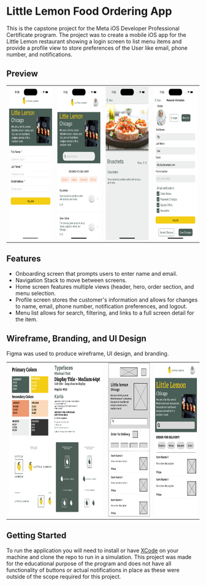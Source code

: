 # Little Lemon Food Ordering App
This is the capstone project for the Meta iOS Developer Professional Certificate program. The project was to create a mobile iOS app for the Little Lemon restaurant 
showing a login screen to list menu items and provide a profile view to store preferences of the User like email, phone number, and notifications.

## Preview

<table>
  <tr>
    <td><img src="LittleLemonCapstone/Misc/Screenshots/OnBoarding.png" alt="OnBoarding Screen" width=200 height=400></td>
    <td><img src="LittleLemonCapstone/Misc/Screenshots/Main.png" alt="Main" width=200 height=400></td>
    <td><img src="LittleLemonCapstone/Misc/Screenshots/ItemDetail.png" alt="Item Detail" width=200 height=400></td>
    <td><img src="LittleLemonCapstone/Misc/Screenshots/Profile.png" alt="Profile" width=200 height=400></td>
  </tr>
</table>

## Features
- Onboarding screen that prompts users to enter name and email.
- Navigation Stack to move between screens.
- Home screen features multiple views (header, hero, order section, and menu selection.
- Profile screen stores the customer's information and allows for changes to name, email, phone number, notification preferences, and logout.
- Menu list allows for search, filtering, and links to a full screen detail for the item.

## Wireframe, Branding, and UI Design
Figma was used to produce wireframe, UI design, and branding.

<table>
  <tr>
    <td><img src="LittleLemonCapstone/Misc/FigmaFiles/Branding.png" alt="Branding" width=450 height=400></td>
    <td><img src="LittleLemonCapstone/Misc/FigmaFiles/littlelemon_wireframe.png" alt="Wireframe" width=200 height=400></td>
    <td><img src="LittleLemonCapstone/Misc/FigmaFiles/littlelemon_UIDesign.png" alt="UI Design" width=200 height=400></td>
  </tr>
</table>

## Getting Started
To run the application you will need to install or have [XCode](https://developer.apple.com/documentation/safari-developer-tools/installing-xcode-and-simulators) on your machine and clone the repo to run in a simulation. This project was made for the educational purpose 
of the program and does not have all functionality of buttons or actual notifications in place as these were outside of the scope required for this project.
